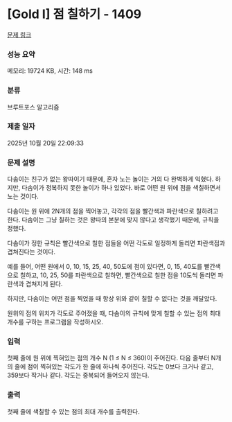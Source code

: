 # [Gold I] 점 칠하기 - 1409 

[문제 링크](https://www.acmicpc.net/problem/1409) 

### 성능 요약

메모리: 19724 KB, 시간: 148 ms

### 분류

브루트포스 알고리즘

### 제출 일자

2025년 10월 20일 22:09:33

### 문제 설명

<p>다솜이는 친구가 없는 왕따이기 때문에, 혼자 노는 놀이는 거의 다 완벽하게 익혔다. 하지만, 다솜이가 정복하지 못한 놀이가 하나 있었다. 바로 어떤 원 위에 점을 색칠하면서 노는 것이다.</p>

<p>다솜이는 원 위에 2N개의 점을 찍어놓고, 각각의 점을 빨간색과 파란색으로 칠하려고 한다. 다솜이는 그냥 칠하는 것은 왕따의 본분에 맞지 않다고 생각했기 때문에, 규칙을 정했다.</p>

<p>다솜이가 정한 규칙은 빨간색으로 칠한 점들을 어떤 각도로 일정하게 돌리면 파란색점과 겹쳐진다는 것이다.</p>

<p>예를 들어, 어떤 원에서 0, 10, 15, 25, 40, 50도에 점이 있다면, 0, 15, 40도를 빨간색으로 칠하고, 10, 25, 50를 파란색으로 칠하면, 빨간색으로 칠한 점을 10도씩 돌리면 파란색과 겹쳐지게 된다.</p>

<p>하지만, 다솜이는 어떤 점을 찍었을 때 항상 위와 같이 칠할 수 없다는 것을 깨달았다.</p>

<p>원위의 점의 위치가 각도로 주어졌을 때, 다솜이의 규칙에 맞게 칠할 수 있는 점의 최대 개수를 구하는 프로그램을 작성하시오. </p>

### 입력 

 <p>첫째 줄에 원 위에 찍혀있는 점의 개수 N (1 ≤ N ≤ 360)이 주어진다. 다음 줄부터 N개의 줄에 점이 찍혀있는 각도가 한 줄에 하나씩 주어진다. 각도는 0보다 크거나 같고, 359보다 작거나 같다. 각도는 중복되어 들어오지 않는다.</p>

### 출력 

 <p>첫째 줄에 색칠할 수 있는 점의 최대 개수를 출력한다.</p>

